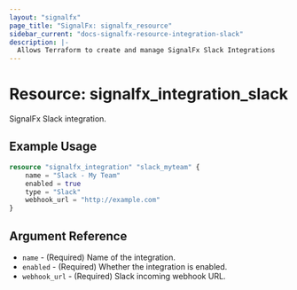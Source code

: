 ```yaml
---
layout: "signalfx"
page_title: "SignalFx: signalfx_resource"
sidebar_current: "docs-signalfx-resource-integration-slack"
description: |-
  Allows Terraform to create and manage SignalFx Slack Integrations
---
```


# Resource: signalfx_integration_slack

SignalFx Slack integration.

## Example Usage

```terraform
resource "signalfx_integration" "slack_myteam" {
    name = "Slack - My Team"
    enabled = true
    type = "Slack"
    webhook_url = "http://example.com"
}
```

## Argument Reference

* `name` - (Required) Name of the integration.
* `enabled` - (Required) Whether the integration is enabled.
* `webhook_url` - (Required) Slack incoming webhook URL.
